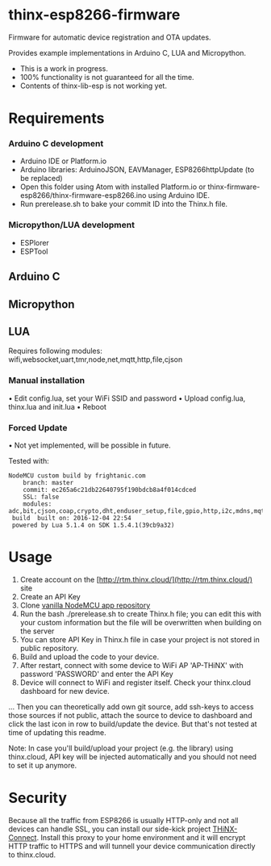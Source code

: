# thinx-esp8266-firmware

Firmware for automatic device registration and OTA updates.

Provides example implementations in Arduino C, LUA and Micropython.

* This is a work in progress.
* 100% functionality is not guaranteed for all the time.
* Contents of thinx-lib-esp is not working yet.

# Requirements

### Arduino C development

- Arduino IDE or Platform.io
- Arduino libraries: ArduinoJSON, EAVManager, ESP8266httpUpdate (to be replaced)
- Open this folder using Atom with installed Platform.io or thinx-firmware-esp8266/thinx-firmware-esp8266.ino using Arduino IDE.
- Run prerelease.sh to bake your commit ID into the Thinx.h file.

### Micropython/LUA development

- ESPlorer
- ESPTool

## Arduino C

## Micropython

## LUA

Requires following modules: wifi,websocket,uart,tmr,node,net,mqtt,http,file,cjson

### Manual installation

• Edit config.lua, set your WiFi SSID and password
• Upload config.lua, thinx.lua and init.lua 
• Reboot

### Forced Update

• Not yet implemented, will be possible in future. 

Tested with:

    NodeMCU custom build by frightanic.com
    	branch: master
    	commit: ec265a6c21db22640795f190bdcb8a4f014cdced
    	SSL: false
    	modules: adc,bit,cjson,coap,crypto,dht,enduser_setup,file,gpio,http,i2c,mdns,mqtt,net,node,ow,pcm,pwm,struct,tmr,u8g,uart,websocket,wifi
     build 	built on: 2016-12-04 22:54
     powered by Lua 5.1.4 on SDK 1.5.4.1(39cb9a32)

# Usage

1. Create account on the [http://rtm.thinx.cloud/](http://rtm.thinx.cloud/) site
2. Create an API Key
3. Clone [vanilla NodeMCU app repository](https://github.com/suculent/thinx-firmware-esp8266) 
4. Run the bash ./prerelease.sh to create Thinx.h file; you can edit this with your custom information but the file will be overwritten when building on the server
5. You can store API Key in Thinx.h file in case your project is not stored in public repository.
6. Build and upload the code to your device.
7. After restart, connect with some device to WiFi AP 'AP-THiNX' with password 'PASSWORD' and enter the API Key
8. Device will connect to WiFi and register itself. Check your thinx.cloud dashboard for new device.

... Then you can theoretically add own git source, add ssh-keys to access those sources if not public, attach the source to device to dashboard and click the last icon in row to build/update the device. But that's not tested at time of updating this readme.


Note: In case you'll build/upload your project (e.g. the library) using thinx.cloud, API key will be injected automatically and you should not need to set it up anymore.

# Security

Because all the traffic from ESP8266 is usually HTTP-only and not all devices can handle SSL, you can install our side-kick project [THiNX-Connect](https://github.com/suculent/thinx-connect). Install this proxy to your home environment and it will encrypt HTTP traffic to HTTPS and will tunnell your device communication directly to thinx.cloud.
